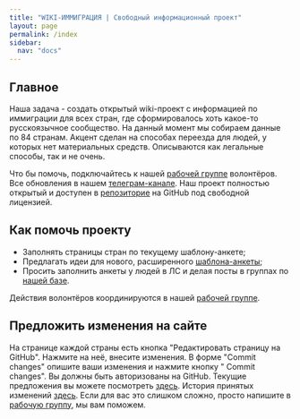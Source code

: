```yaml
---
title: "WIKI-ИММИГРАЦИЯ | Свободный информационный проект"
layout: page
permalink: /index
sidebar:
  nav: "docs"
---
```






## Главное

Наша задача - создать открытый wiki-проект с информацией по иммиграции для всех стран, где сформировалось хоть какое-то русскоязычное сообщество. На данный момент мы собираем данные по 84 странам. Акцент сделан на способах переезда для людей, у которых нет материальных средств. Описываются как легальные способы, так и не очень.

Что бы помочь, подключайтесь к нашей [рабочей группе](https://t.me/+FHi3FnJaoWJkMDAx) волонтёров. Все обновления в нашем [телеграм-канале](https://t.me/imwiki). Наш проект полностью открытый и доступен в [репозиторие](https://github.com/im-wiki/im-wiki.github.io) на GitHub под свободной лицензией.





## Как помочь проекту

- Заполнять страницы стран по текущему шаблону-анкете;
- Предлагать идеи для нового, расширенного  [шаблона-анкеты](/template);
- Просить заполнить анкеты у людей в ЛС и делая посты в группах по [нашей базе](https://docs.google.com/spreadsheets/d/1vuoogP1nlUmw7ukAzaFD5Ck1Hp2oFY4Q25J89x4ZP3Y/edit?usp=sharing).

Действия волонтёров координируются в нашей [рабочей группе](https://t.me/+FHi3FnJaoWJkMDAx).





## Предложить изменения на сайте

На странице каждой страны есть кнопка "Редактировать страницу на GitHub". Нажмите на неё, внесите изменения. В форме "Commit changes" опишите ваши изменения и нажмите кнопку " Commit changes". Вы должны быть авторизованы на GitHub. Текущие предложения вы можете посмотреть [здесь](https://github.com/im-wiki/im-wiki.github.io/pulls). История принятых изменений [здесь](https://github.com/im-wiki/im-wiki.github.io/commits/main). Если для вас это слишком сложно, просто напишите в [рабочую группу](https://t.me/+FHi3FnJaoWJkMDAx), мы вам поможем.
